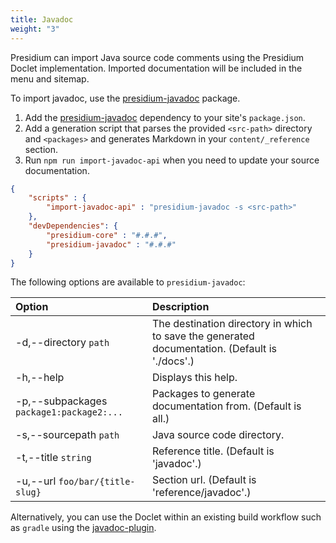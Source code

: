 ```yaml
---
title: Javadoc
weight: "3"
---
```


Presidium can import Java source code comments using the Presidium Doclet implementation.
Imported documentation will be included in the menu and sitemap.

To import javadoc, use the [presidium-javadoc](https://www.npmjs.com/package/presidium-javadoc) package.

1. Add the [presidium-javadoc](https://www.npmjs.com/package/presidium-javadoc) dependency to your site's `package.json`.
1. Add a generation script that parses the provided `<src-path>` directory and `<packages>` and generates Markdown in your `content/_reference` section.
1. Run `npm run import-javadoc-api` when you need to update your source documentation.

```json
{
    "scripts" : {
        "import-javadoc-api" : "presidium-javadoc -s <src-path>"
    },
    "devDependencies": {
        "presidium-core" : "#.#.#",
        "presidium-javadoc" : "#.#.#"
    }
}
```

The following options are available to `presidium-javadoc`:

| Option | Description
|:---|:---
| -d,--directory `path`                     | The destination directory in which to save the generated documentation. (Default is './docs'.)
| -h,--help                                 | Displays this help.
| -p,--subpackages `package1:package2:...`  | Packages to generate documentation from. (Default is all.)
| -s,--sourcepath `path`                    | Java source code directory.
| -t,--title `string`                        | Reference title. (Default is 'javadoc'.)
| -u,--url `foo/bar/{title-slug}`            | Section url. (Default is 'reference/javadoc'.)


Alternatively, you can use the Doclet within an existing build workflow such as `gradle` using the [javadoc-plugin](https://docs.gradle.org/current/dsl/org.gradle.api.tasks.javadoc.Javadoc.html).
